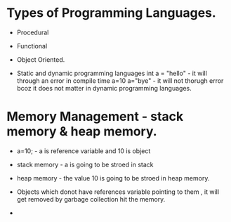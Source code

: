 # Types of Programming Languages.
- Procedural
- Functional
- Object Oriented.

- Static and dynamic programming languages
int a = "hello" - it will through an error in compile time 
a=10
a="bye" - it will not thorugh error bcoz it does not matter in dynamic programming languages.


# Memory Management - stack memory & heap memory.
 - a=10; - a is reference variable and 10 is object
 - stack memory - a is going to be stroed in stack 
 - heap memory - the value 10 is going to be stroed in heap memory.
 
 - Objects which donot have references variable pointing to them , it will get removed by garbage collection hit the memory.


 - 
